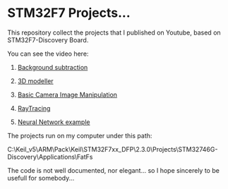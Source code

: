 # STM32F7 Projects...

This repository collect the projects that I published on Youtube, based on STM32F7-Discovery Board.

You can see the video here:

1. [Background subtraction](http://www.youtube.com/watch?v=4xnvYrUxKvk)

2. [3D modeller](https://www.youtube.com/watch?v=LL79iNhs-dI)

3. [Basic Camera Image Manipulation](https://www.youtube.com/watch?v=bY0V3qgmC14)

4. [RayTracing](https://youtu.be/derarJkl0OI)

5. [Neural Network example](https://www.youtube.com/watch?v=qn9o6H-Uqt8)

The projects run on my computer under this path:

C:\Keil_v5\ARM\Pack\Keil\STM32F7xx_DFP\2.3.0\Projects\STM32746G-Discovery\Applications\FatFs

The code is not well documented, nor elegant... so I hope sincerely to be usefull for somebody...

